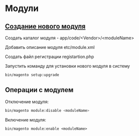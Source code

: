# Модули

## [Создание нового модуля](http://devdocs.magento.com/videos/fundamentals/create-a-new-module/)

Создать каталог модуля - app/code/&lt;Vendor&gt;/&lt;moduleName&gt;

Добавить описание модуля etc/module.xml

Создать файл регистрации registartion.php

Запустить команду для установки нового модуля в систему

```bash
bin/magento setup:upgrade
```



## Операции с модулем

Отключение модуля:

```bash
bin/magento module:disable <moduleName>
```

Включение модуля:

```
bin/magento module:enable <moduleName>
```





